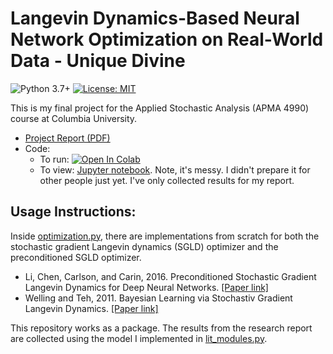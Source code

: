 # Langevin Dynamics-Based Neural Network Optimization on Real-World Data - Unique Divine

![Python 3.7+] [![License: MIT]](https://github.com/Unique-Divine/SA-Project/blob/main/LICENSE)

[Python 3.7+]: https://img.shields.io/badge/python-3.7+-blue.svg
[License: MIT]: https://img.shields.io/badge/License-MIT-yellow.svg 

This is my final project for the Applied Stochastic Analysis (APMA 4990) course at  Columbia University.

- [Project Report (PDF)](https://github.com/Unique-Divine/Langevin-Dynamics-for-NN-Optimization/blob/main/report-Stochastic-Analysis-Project.pdf)
- Code: 
  - To run: [![Open In Colab](https://colab.research.google.com/assets/colab-badge.svg)](https://colab.research.google.com/github/Unique-Divine/SA-Project/blob/main/science.ipynb) 
  - To view: [Jupyter notebook](https://github.com/Unique-Divine/SA-Project/blob/main/science.ipynb). Note, it's messy. I didn't prepare it for other people just yet. I've only collected results for my report. 

## Usage Instructions: 
Inside [optimization.py](https://github.com/Unique-Divine/SA-Project/blob/main/optimization.py), there are implementations from scratch for both the stochastic gradient Langevin dynamics (SGLD) optimizer and the preconditioned SGLD  optimizer.  
- Li, Chen, Carlson, and Carin, 2016. Preconditioned Stochastic Gradient Langevin Dynamics for Deep Neural Networks. [[Paper link]](https://preview.tinyurl.com/25kd89a6)
- Welling and Teh, 2011. Bayesian Learning via Stochastiv Gradient Langevin Dynamics. [[Paper link]](https://bit.ly/3ngnyRA)

This repository works as a package. The results from the research report are collected using the model I implemented in [lit_modules.py](https://github.com/Unique-Divine/SA-Project/blob/main/lit_modules.py). 